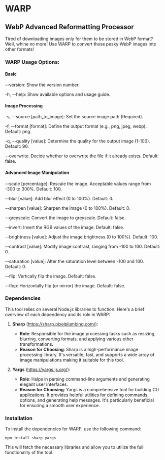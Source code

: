 # WARP

## WebP Advanced Reformatting Processor

Tired of downloading images only for them to be stored in WebP format?
Well, whine no more! Use WARP to convert those pesky WebP images into other formats!

### WARP Usage Options:

#### Basic

--version:
    Show the version number.

-h, --help:
    Show available options and usage guide.

#### Image Processing

-s, --source [path_to_image]:
    Set the source image path (Required).

-f, --format [format]:
    Define the output format (e.g., png, jpeg, webp).
    Default: png.

-q, --quality [value]:
    Determine the quality for the output image (1-100).
    Default: 90.

--overwrite:
    Decide whether to overwrite the file if it already exists.
    Default: false.

#### Advanced Image Manipulation

--scale [percentage]:
    Rescale the image. Acceptable values range from -300 to 300%.
    Default: 100.

--blur [value]:
    Add blur effect (0 to 100%).
    Default: 0.

--sharpen [value]:
    Sharpen the image (0 to 100%).
    Default: 0.

--greyscale:
    Convert the image to greyscale.
    Default: false.

--invert:
    Invert the RGB values of the image.
    Default: false.

--brightness [value]:
    Adjust the image brightness (0 to 100%).
    Default: 100.

--contrast [value]:
    Modify image contrast, ranging from -100 to 100.
    Default: 0.

--saturation [value]:
    Alter the saturation level between -100 and 100.
    Default: 0.

--flip:
    Vertically flip the image.
    Default: false.

--flop:
    Horizontally flip (or mirror) the image.
    Default: false.

### Dependencies

This tool relies on several Node.js libraries to function. Here's a brief overview of each dependency and its role in WARP:

1. **Sharp** (<https://sharp.pixelplumbing.com/>):
   - **Role**: Responsible for the image processing tasks such as resizing, blurring, converting formats, and applying various other transformations.
   - **Reason for Choosing**: Sharp is a high-performance image processing library. It's versatile, fast, and supports a wide array of image manipulations making it suitable for this tool.

2. **Yargs** (<https://yargs.js.org/>):
   - **Role**: Helps in parsing command-line arguments and generating elegant user interfaces.
   - **Reason for Choosing**: Yargs is a comprehensive tool for building CLI applications. It provides helpful utilities for defining commands, options, and generating help messages. It's particularly beneficial for ensuring a smooth user experience.

### Installation

To install the dependencies for WARP, use the following command:

```npm install sharp yargs```

This will fetch the necessary libraries and allow you to utilize the full functionality of the tool.
